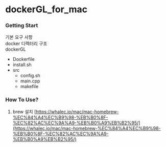 # dockerGL_for_mac  
### Getting Start  
기본 요구 사항  
docker
디렉터리 구조    
dockerGL
  - Dockerfile
  - install.sh
  - src
      - config.sh
      - main.cpp
      - makefile


### How To Use?  
1. brew 설치
   [https://whalec.io/mac/mac-homebrew-%EC%84%A4%EC%B9%98-%EB%B0%8F-%EC%82%AC%EC%9A%A9-%EB%B0%A9%EB%B2%95/](https://whalec.io/mac/mac-homebrew-%EC%84%A4%EC%B9%98-%EB%B0%8F-%EC%82%AC%EC%9A%A9-%EB%B0%A9%EB%B2%95/)
